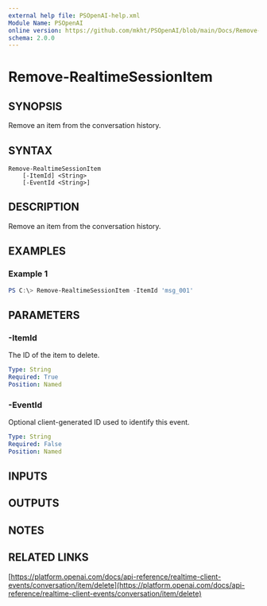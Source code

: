 ```yaml
---
external help file: PSOpenAI-help.xml
Module Name: PSOpenAI
online version: https://github.com/mkht/PSOpenAI/blob/main/Docs/Remove-RealtimeSessionItem.md
schema: 2.0.0
---
```


# Remove-RealtimeSessionItem

## SYNOPSIS
Remove an item from the conversation history. 

## SYNTAX

```
Remove-RealtimeSessionItem
    [-ItemId] <String>
    [-EventId <String>]
```

## DESCRIPTION
Remove an item from the conversation history. 

## EXAMPLES

### Example 1
```powershell
PS C:\> Remove-RealtimeSessionItem -ItemId 'msg_001'
```

## PARAMETERS

### -ItemId
The ID of the item to delete.

```yaml
Type: String
Required: True
Position: Named
```

### -EventId
Optional client-generated ID used to identify this event.

```yaml
Type: String
Required: False
Position: Named
```

## INPUTS


## OUTPUTS

## NOTES

## RELATED LINKS

[https://platform.openai.com/docs/api-reference/realtime-client-events/conversation/item/delete](https://platform.openai.com/docs/api-reference/realtime-client-events/conversation/item/delete)
